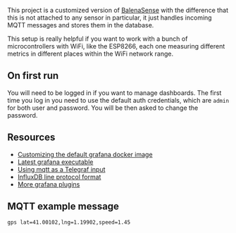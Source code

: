 This project is a customized version of [BalenaSense](https://github.com/balena-io-projects/balena-sense) with the difference that this is not attached to any sensor in particular, it just handles incoming MQTT messages and stores them in the database.

This setup is really helpful if you want to work with a bunch of microcontrollers with WiFi, like the ESP8266, each one measuring different metrics in different places within the WiFi network range.

## On first run
You will need to be logged in if you want to manage dashboards. The first time you log in you need to use the default auth credentials, which are `admin` for both user and password. You will be then asked to change the password.

## Resources
* [Customizing the default grafana docker image](https://github.com/grafana/grafana/tree/master/packaging/docker)
* [Latest grafana executable](https://grafana.com/grafana/download?platform=arm)
* [Using mqtt as a Telegraf input](https://www.influxdata.com/integration/mqtt-monitoring/)
* [InfluxDB line protocol format](https://docs.influxdata.com/influxdb/v1.7/write_protocols/line_protocol_tutorial/)
* [More grafana plugins](https://grafana.com/grafana/plugins)

## MQTT example message
`gps lat=41.00102,lng=1.19902,speed=1.45`
